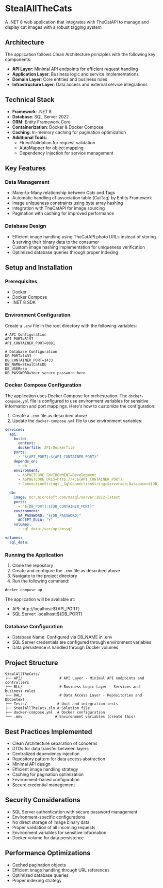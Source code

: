 # StealAllTheCats

A .NET 8 web application that integrates with TheCatAPI to manage and display cat images with a robust tagging system.

## Architecture

The application follows Clean Architecture principles with the following key components:

- **API Layer**: Minimal API endpoints for efficient request handling
- **Application Layer**: Business logic and service implementations
- **Domain Layer**: Core entities and business rules
- **Infrastructure Layer**: Data access and external service integrations

## Technical Stack

- **Framework**: .NET 8
- **Database**: SQL Server 2022
- **ORM**: Entity Framework Core
- **Containerization**: Docker & Docker Compose
- **Caching**: In-memory caching for pagination optimization
- **Additional Tools**:
  - FluentValidation for request validation
  - AutoMapper for object mapping
  - Dependency Injection for service management

## Key Features

### Data Management
- Many-to-Many relationship between Cats and Tags
- Automatic handling of association table (CatTag) by Entity Framework
- Image uniqueness constraints using byte array hashing
- Integration with TheCatAPI for image sourcing
- Pagination with caching for improved performance

### Database Design
- Efficient image handling using TheCatAPI photo URLs instead of storing & serving their binary data to the consumer
- Custom image hashing implementation for uniqueness verification
- Optimized database queries through proper indexing

## Setup and Installation

### Prerequisites
- Docker
- Docker Compose
- .NET 8 SDK

### Environment Configuration

Create a `.env` file in the root directory with the following variables:

```env
# API Configuration
API_PORT=5197
API_CONTAINER_PORT=8081

# Database Configuration
DB_PORT=1433
DB_CONTAINER_PORT=1433
DB_NAME=StealCatsDb
DB_USER=sa
DB_PASSWORD=Your_secure_password_here
```

### Docker Compose Configuration

The application uses Docker Compose for orchestration. The `docker-compose.yml` file is configured to use environment variables for sensitive information and port mappings. Here's how to customize the configuration:

1. Create a `.env` file as described above
2. Update the `docker-compose.yml` file to use environment variables:

```yaml
services:
  api:
    build:
      context: .
      dockerfile: API/Dockerfile
    ports:
      - "${API_PORT}:${API_CONTAINER_PORT}"
    depends_on:
      - db
    environment:
      - ASPNETCORE_ENVIRONMENT=Development
      - ASPNETCORE_URLS=http://+:${API_CONTAINER_PORT}
      - ConnectionStrings__SqlConnectionString=Server=db;Database=${DB_NAME};User=${DB_USER};Password=${DB_PASSWORD};Encrypt=False;

  db:
    image: mcr.microsoft.com/mssql/server:2022-latest
    ports:
      - "${DB_PORT}:${DB_CONTAINER_PORT}"
    environment:
      SA_PASSWORD: "${DB_PASSWORD}"
      ACCEPT_EULA: "Y"
    volumes:
      - sql_data:/var/opt/mssql

volumes:
  sql_data:
```

### Running the Application

1. Clone the repository
2. Create and configure the `.env` file as described above
3. Navigate to the project directory
4. Run the following command:
```bash
docker-compose up
```

The application will be available at:
- API: http://localhost:${API_PORT}
- SQL Server: localhost:${DB_PORT}

### Database Configuration
- Database Name: Configured via DB_NAME in .env
- SQL Server credentials are configured through environment variables
- Data persistence is handled through Docker volumes

## Project Structure

```
StealAllTheCats/
├── API/                 # API Layer - Minimal API endpoints and controllers
├── BLL/                 # Business Logic Layer - Services and business rules
├── DAL/                 # Data Access Layer - Repositories and DbContext
├── Tests/              # Unit and integration tests
├── StealAllTheCats.sln # Solution file
├── docker-compose.yml  # Docker configuration
└── .env               # Environment variables (create this)
```

## Best Practices Implemented

- Clean Architecture separation of concerns
- DTOs for data transfer between layers
- Centralized dependency injection
- Repository pattern for data access abstraction
- Minimal API design
- Efficient image handling strategy
- Caching for pagination optimization
- Environment-based configuration
- Secure credential management

## Security Considerations

- SQL Server authentication with secure password management
- Environment-specific configurations
- No direct storage of image binary data
- Proper validation of all incoming requests
- Environment variables for sensitive information
- Docker volume for data persistence

## Performance Optimizations

- Cached pagination objects
- Efficient image handling through URL references
- Optimized database queries
- Proper indexing strategy
